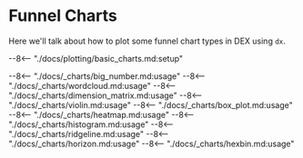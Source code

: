 # Funnel Charts

Here we'll talk about how to plot some funnel chart types in DEX using `dx`.

--8<-- "./docs/plotting/basic_charts.md:setup"

--8<-- "./docs/_charts/big_number.md:usage"
--8<-- "./docs/_charts/wordcloud.md:usage"
--8<-- "./docs/_charts/dimension_matrix.md:usage"
--8<-- "./docs/_charts/violin.md:usage"
--8<-- "./docs/_charts/box_plot.md:usage"
--8<-- "./docs/_charts/heatmap.md:usage"
--8<-- "./docs/_charts/histogram.md:usage"
--8<-- "./docs/_charts/ridgeline.md:usage"
--8<-- "./docs/_charts/horizon.md:usage"
--8<-- "./docs/_charts/hexbin.md:usage"